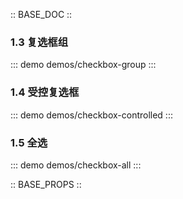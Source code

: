 :: BASE_DOC ::

### 1.3 复选框组
::: demo demos/checkbox-group 
:::
### 1.4 受控复选框
::: demo demos/checkbox-controlled
:::
### 1.5 全选
::: demo demos/checkbox-all
:::

:: BASE_PROPS ::

